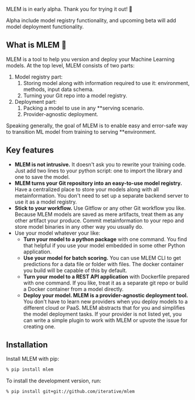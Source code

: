 MLEM is in early alpha. Thank you for trying it out! 👋

Alpha include model registry functionality, and upcoming beta will add model deployment functionality.

## What is MLEM 🐶

MLEM is a tool to help you version and deploy your Machine Learning models. At the top level, MLEM consists of two parts:

1. Model registry part:
    1. Storing model along with information required to use it: environment, methods, input data schema.
    2. Turning your Git repo into a model registry.
2. Deployment part:
    1. Packing a model to use in any **serving scenario. 
    2. Provider-agnostic deployment.

Speaking generally, the goal of MLEM is to enable easy and error-safe way to transition ML model from training to serving **environment.

## Key features

- **MLEM is not intrusive.** It doesn't ask you to rewrite your training code. Just add two lines to your python script: one to import the library and one to save the model.
- **MLEM turns your Git repository into an easy-to-use model registry.** Have a centralized place to store your models along with all metainformation. You don't need to set up a separate backend server to use it as a model registry.
- **Stick to your workflow.** Use Gitflow or any other Git workflow you like. Because MLEM models are saved as mere artifacts, treat them as any other artifact your produce. Commit metainformation to your repo and store model binaries in any other way you usually do.
- Use your model whatever your like:
    - **Turn your model to a python package** with one command. You find that helpful if you use your model embedded in some other Python application.
    - **Use your model for batch scoring.** You can use MLEM CLI to get predictions for a data file or folder with files. The docker container you build will be capable of this by default.
    - **Turn your model to a REST API application** with Dockerfile prepared with one command. If you like, treat it as a separate git repo or build a Docker container from a model directly.
    - **Deploy your model. MLEM is a provider-agnostic deployment tool.** You don't have to learn new providers when you deploy models to a different cloud or PaaS. MLEM abstracts that for you and simplifies the model deployment tasks. If your provider is not listed yet, you can write a simple plugin to work with MLEM or upvote the issue for creating one.

## Installation

Install MLEM with pip:

```bash
% pip install mlem
```

To install the development version, run:

```bash
% pip install git+git://github.com/iterative/mlem
```
